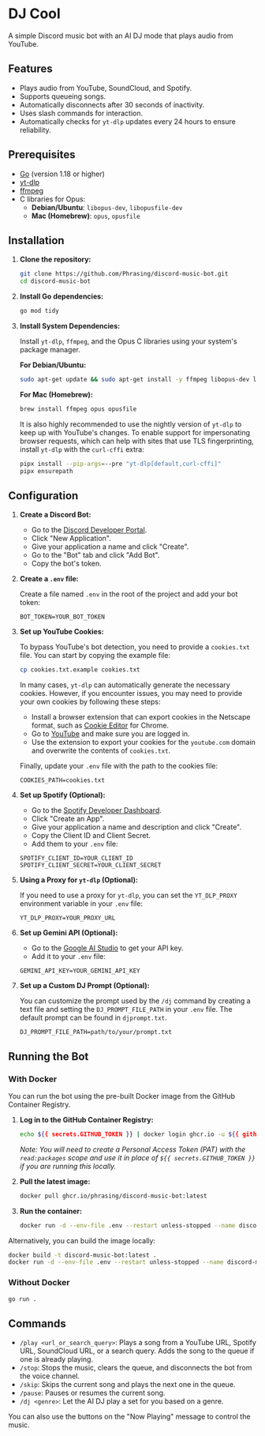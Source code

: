 # DJ Cool
A simple Discord music bot with an AI DJ mode that plays audio from YouTube.

## Features

- Plays audio from YouTube, SoundCloud, and Spotify.
- Supports queueing songs.
- Automatically disconnects after 30 seconds of inactivity.
- Uses slash commands for interaction.
- Automatically checks for `yt-dlp` updates every 24 hours to ensure reliability.

## Prerequisites

- [Go](https://golang.org/doc/install) (version 1.18 or higher)
- [yt-dlp](https://github.com/yt-dlp/yt-dlp)
- [ffmpeg](https://ffmpeg.org/download.html)
- C libraries for Opus:
  - **Debian/Ubuntu**: `libopus-dev`, `libopusfile-dev`
  - **Mac (Homebrew)**: `opus`, `opusfile`

## Installation

1.  **Clone the repository:**

    ```bash
    git clone https://github.com/Phrasing/discord-music-bot.git
    cd discord-music-bot
    ```

2.  **Install Go dependencies:**

    ```bash
    go mod tidy
    ```

3.  **Install System Dependencies:**

    Install `yt-dlp`, `ffmpeg`, and the Opus C libraries using your system's package manager.

    **For Debian/Ubuntu:**
    ```bash
    sudo apt-get update && sudo apt-get install -y ffmpeg libopus-dev libopusfile-dev
    ```

    **For Mac (Homebrew):**
    ```bash
    brew install ffmpeg opus opusfile
    ```

    It is also highly recommended to use the nightly version of `yt-dlp` to keep up with YouTube's changes. To enable support for impersonating browser requests, which can help with sites that use TLS fingerprinting, install `yt-dlp` with the `curl-cffi` extra:

    ```bash
    pipx install --pip-args=--pre "yt-dlp[default,curl-cffi]"
    pipx ensurepath
    ```

## Configuration

1.  **Create a Discord Bot:**

    - Go to the [Discord Developer Portal](https://discord.com/developers/applications).
    - Click "New Application".
    - Give your application a name and click "Create".
    - Go to the "Bot" tab and click "Add Bot".
    - Copy the bot's token.

2.  **Create a `.env` file:**

    Create a file named `.env` in the root of the project and add your bot token:

    ```
    BOT_TOKEN=YOUR_BOT_TOKEN
    ```

3.  **Set up YouTube Cookies:**

    To bypass YouTube's bot detection, you need to provide a `cookies.txt` file. You can start by copying the example file:

    ```bash
    cp cookies.txt.example cookies.txt
    ```

    In many cases, `yt-dlp` can automatically generate the necessary cookies. However, if you encounter issues, you may need to provide your own cookies by following these steps:

    -   Install a browser extension that can export cookies in the Netscape format, such as [Cookie Editor](https://chromewebstore.google.com/detail/cookie-editor/hlkenndednhfkekhgcdicdfddnkalmdm) for Chrome.
    -   Go to [YouTube](https://www.youtube.com) and make sure you are logged in.
    -   Use the extension to export your cookies for the `youtube.com` domain and overwrite the contents of `cookies.txt`.

    Finally, update your `.env` file with the path to the cookies file:

    ```
    COOKIES_PATH=cookies.txt
    ```

4.  **Set up Spotify (Optional):**

    -   Go to the [Spotify Developer Dashboard](https://developer.spotify.com/dashboard/).
    -   Click "Create an App".
    -   Give your application a name and description and click "Create".
    -   Copy the Client ID and Client Secret.
    -   Add them to your `.env` file:

    ```
    SPOTIFY_CLIENT_ID=YOUR_CLIENT_ID
    SPOTIFY_CLIENT_SECRET=YOUR_CLIENT_SECRET
    ```

5.  **Using a Proxy for `yt-dlp` (Optional):**

    If you need to use a proxy for `yt-dlp`, you can set the `YT_DLP_PROXY` environment variable in your `.env` file:

    ```
    YT_DLP_PROXY=YOUR_PROXY_URL
    ```

6.  **Set up Gemini API (Optional):**

    -   Go to the [Google AI Studio](https://aistudio.google.com/app/apikey) to get your API key.
    -   Add it to your `.env` file:

    ```
    GEMINI_API_KEY=YOUR_GEMINI_API_KEY
    ```

7.  **Set up a Custom DJ Prompt (Optional):**

    You can customize the prompt used by the `/dj` command by creating a text file and setting the `DJ_PROMPT_FILE_PATH` in your `.env` file. The default prompt can be found in `djprompt.txt`.

    ```
    DJ_PROMPT_FILE_PATH=path/to/your/prompt.txt
    ```

## Running the Bot

### With Docker

You can run the bot using the pre-built Docker image from the GitHub Container Registry.

1.  **Log in to the GitHub Container Registry:**

    ```bash
    echo ${{ secrets.GITHUB_TOKEN }} | docker login ghcr.io -u ${{ github.actor }} --password-stdin
    ```
    *Note: You will need to create a Personal Access Token (PAT) with the `read:packages` scope and use it in place of `${{ secrets.GITHUB_TOKEN }}` if you are running this locally.*

2.  **Pull the latest image:**

    ```bash
    docker pull ghcr.io/phrasing/discord-music-bot:latest
    ```

3.  **Run the container:**

    ```bash
    docker run -d --env-file .env --restart unless-stopped --name discord-music-bot ghcr.io/phrasing/discord-music-bot:latest
    ```

Alternatively, you can build the image locally:

```bash
docker build -t discord-music-bot:latest .
docker run -d --env-file .env --restart unless-stopped --name discord-music-bot discord-music-bot:latest
```

### Without Docker

```bash
go run .
```

## Commands

-   `/play <url_or_search_query>`: Plays a song from a YouTube URL, Spotify URL, SoundCloud URL, or a search query. Adds the song to the queue if one is already playing.
-   `/stop`: Stops the music, clears the queue, and disconnects the bot from the voice channel.
-   `/skip`: Skips the current song and plays the next one in the queue.
-   `/pause`: Pauses or resumes the current song.
-   `/dj <genre>`: Let the AI DJ play a set for you based on a genre.

You can also use the buttons on the "Now Playing" message to control the music.
